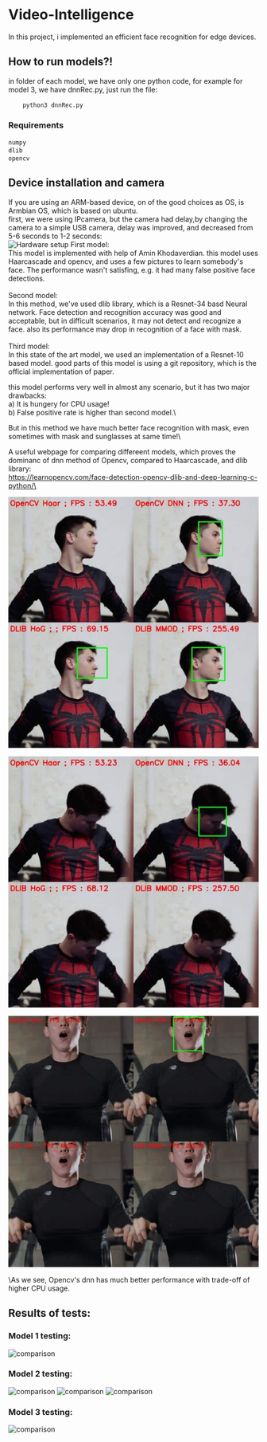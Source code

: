 # Video-Intelligence

In this project, i implemented an efficient face recognition for edge devices.
## How to run models?!
in folder of each model, we have only one python code, for example for model 3, we have dnnRec.py, just run the file:
```
    python3 dnnRec.py 
```
### Requirements
```
numpy
dlib
opencv
```
## Device installation and camera
If you are using an ARM-based device, on of the good choices as OS, is Armbian OS, which is based on ubuntu.\
first, we were using IPcamera, but the camera had delay,by changing the camera to a simple USB camera, delay was improved, and decreased from 5-6 seconds to 1-2 seconds:\
![Hardware setup](/img5.jpg "Hardware setup")
First model:\
This model is implemented with help of Amin Khodaverdian. this model uses Haarcascade and opencv, and uses a few pictures to learn somebody's face.
The performance wasn't satisfing, e.g. it had many false positive face detections.\
\
Second model:\
In this method, we've used dlib library, which is a Resnet-34 basd Neural network. Face detection and recognition accuracy was good and acceptable,
but in difficult scenarios, it may not detect and recognize a face. also its performance may drop in recognition of a face with mask.\
\
Third model:\
In this state of the art model, we used an implementation of a Resnet-10 based model. good parts of this model is using a git repository, which is the official implementation of paper.

this model performs very well in almost any scenario, but it has two major drawbacks:\
    a) It is hungery for CPU usage!\
    b) False positive rate is higher than second model.\
    
 But in this method we have much better face recognition with mask, even sometimes with mask and sunglasses at same time!\
 


A useful webpage for comparing differeent models, which proves the dominanc of dnn method of Opencv, compared to Haarcascade, and dlib library:\
https://learnopencv.com/face-detection-opencv-dlib-and-deep-learning-c-python/\

![comparison](/img1comp.jpg "dnn dlib haarcascade comparison")

![comparison](/img2comp.jpg "dnn dlib haarcascade comparison")

![comparison](/img3comp.jpg "dnn dlib haarcascade comparison")

\As we see, Opencv's dnn has much better performance with trade-off of higher CPU usage.

## Results of tests:
### Model 1 testing:
![comparison](/img6comp.png "dnn dlib haarcascade comparison")

### Model 2 testing:
![comparison](/img6comp.png "Model2")
![comparison](/img7comp.png "Model2")
![comparison](/img8comp.png "Model2")

### Model 3 testing:
![comparison](/img8comp.png "dnn dlib haarcascade comparison")
